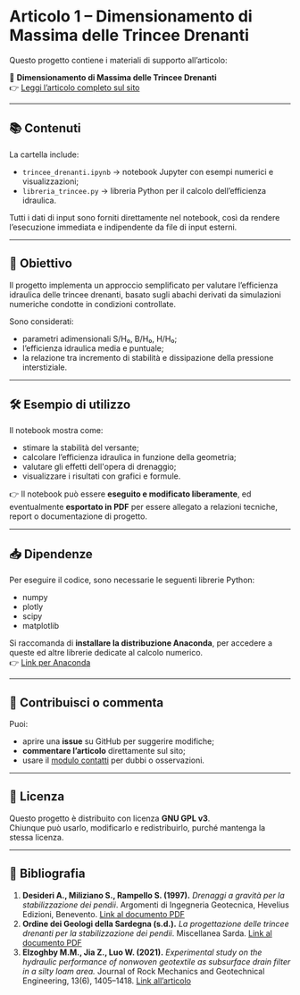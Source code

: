 # Articolo 1 – Dimensionamento di Massima delle Trincee Drenanti

Questo progetto contiene i materiali di supporto all’articolo:

📄 **Dimensionamento di Massima delle Trincee Drenanti**  
👉 [Leggi l’articolo completo sul sito](https://www.franciscojmendez.com/trincee-drenanti-dimensionamento-massima/)

---

## 📚 Contenuti

La cartella include:

- `trincee_drenanti.ipynb` → notebook Jupyter con esempi numerici e visualizzazioni;
- `libreria_trincee.py` → libreria Python per il calcolo dell’efficienza idraulica.

Tutti i dati di input sono forniti direttamente nel notebook, così da rendere l’esecuzione immediata e indipendente da file di input esterni.

---

## 🧠 Obiettivo

Il progetto implementa un approccio semplificato per valutare l’efficienza idraulica delle trincee drenanti, basato sugli abachi derivati da simulazioni numeriche condotte in condizioni controllate.

Sono considerati:

- parametri adimensionali S/H₀, B/H₀, H/H₀;
- l’efficienza idraulica media e puntuale;
- la relazione tra incremento di stabilità e dissipazione della pressione interstiziale.

---

## 🛠️ Esempio di utilizzo

Il notebook mostra come:
- stimare la stabilità del versante;
- calcolare l’efficienza idraulica in funzione della geometria;
- valutare gli effetti dell'opera di drenaggio;
- visualizzare i risultati con grafici e formule.

👉 Il notebook può essere **eseguito e modificato liberamente**, ed eventualmente **esportato in PDF** per essere allegato a relazioni tecniche, report o documentazione di progetto.

---

## 📥 Dipendenze

Per eseguire il codice, sono necessarie le seguenti librerie Python:

*   numpy
*   plotly
*   scipy
*   matplotlib

Si raccomanda di **installare la distribuzione Anaconda**, per accedere a queste ed altre librerie dedicate al calcolo numerico.  
👉 [Link per Anaconda](https://www.anaconda.com/products/individual)

---

## 💬 Contribuisci o commenta

Puoi:

- aprire una **issue** su GitHub per suggerire modifiche;
- **commentare l’articolo** direttamente sul sito;
- usare il [modulo contatti](https://franciscojmendez.it/contatti/) per dubbi o osservazioni.

---

## 📜 Licenza

Questo progetto è distribuito con licenza **GNU GPL v3**.  
Chiunque può usarlo, modificarlo e redistribuirlo, purché mantenga la stessa licenza.

---

## 📜 Bibliografia

1. **Desideri A., Miliziano S., Rampello S. (1997).** *Drenaggi a gravità per la stabilizzazione dei pendii*. Argomenti di Ingegneria Geotecnica, Hevelius Edizioni, Benevento. [Link al documento PDF](https://www.ordineingegnerilecce.it/wp-content/uploads/2021/06/DRENAGGIweb-1.pdf)
2. **Ordine dei Geologi della Sardegna (s.d.).** *La progettazione delle trincee drenanti per la stabilizzazione dei pendii*. Miscellanea Sarda. [Link al documento PDF](https://www.geologi.sardegna.it/fileadmin/ORGS/Miscellanea_Sarda/La_progettazione_delle_trincee_drenanti_per_la_stabilizzazione_dei_pendii.pdf)
3. **Elzoghby M.M., Jia Z., Luo W. (2021).** *Experimental study on the hydraulic performance of nonwoven geotextile as subsurface drain filter in a silty loam area.* Journal of Rock Mechanics and Geotechnical Engineering, 13(6), 1405–1418. [Link all’articolo](https://www.sciencedirect.com/science/article/pii/S2090447921001660?via%3Dihub)
